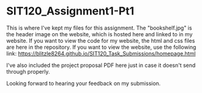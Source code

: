 # SIT120_Assignment1-Pt1

This is where I've kept my files for this assignment. The "bookshelf.jpg" is the header image on the website, which is hosted here and linked to in my website.
If you want to view the code for my website, the html and css files are here in the repository. If you want to view the website, use the following link:
https://blitzle8264.github.io/SIT120_Task_Submissions/homepage.html

I've also included the project proposal PDF here just in case it doesn't send through properly.

Looking forward to hearing your feedback on my submission.

